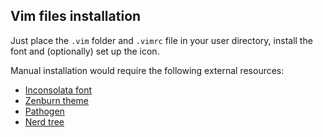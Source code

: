 ## Vim files installation

Just place the `.vim` folder and `.vimrc` file in your user directory, install the font and (optionally) set up the icon.

Manual installation would require the following external resources:

 - [Inconsolata font](http://levien.com/type/myfonts/inconsolata.html)
 - [Zenburn theme](https://github.com/jnurmine/Zenburn)
 - [Pathogen](https://github.com/tpope/vim-pathogen)
 - [Nerd tree](https://github.com/scrooloose/nerdtree)
